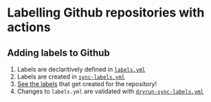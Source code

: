 # Labelling Github repositories with actions

## Adding labels to Github
1. Labels are declaritively defined in [`labels.yml`](./.github/labels.yml)
2. Labels are created in [`sync-labels.yml`](./.github/workflows/sync-labels.yml)
3. [See the labels](https://github.com/scowalt/actions-labeler-example/labels) that get created for the repository!
4. Changes to `labels.yml` are validated with [`dryrun-sync-labels.yml`](./.github/workflows/dryrun-sync-labels.yml)
